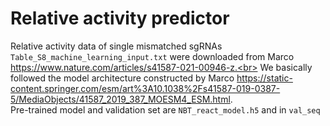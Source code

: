Relative activity predictor
================================

Relative activity data of single mismatched sgRNAs `Table_S8_machine_learning_input.txt` were downloaded from Marco https://www.nature.com/articles/s41587-021-00946-z.<br>
We basically followed the model architecture constructed by Marco https://static-content.springer.com/esm/art%3A10.1038%2Fs41587-019-0387-5/MediaObjects/41587_2019_387_MOESM4_ESM.html. <br>
Pre-trained model and validation set are `NBT_react_model.h5` and in `val_seq`
